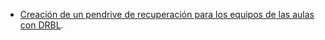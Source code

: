 - [Creación de un pendrive de recuperación para los equipos de las aulas con DRBL](crear-pendrive-recuperacion).

